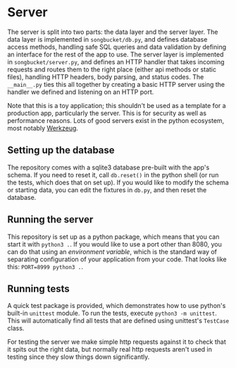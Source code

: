 # Server

The server is split into two parts: the data layer and the server layer. The data layer is implemented in `songbucket/db.py`, and defines database access methods, handling safe SQL queries and data validation by defining an interface for the rest of the app to use. The server layer is implemented in `songbucket/server.py`, and defines an HTTP handler that takes incoming requests and routes them to the right place (either api methods or static files), handling HTTP headers, body parsing, and status codes. The `__main__.py` ties this all together by creating a basic HTTP server using the handler we defined and listening on an HTTP port.

Note that this is a toy application; this shouldn't be used as a template for a production app, particularly the server. This is for security as well as performance reasons. Lots of good servers exist in the python ecosystem, most notably [Werkzeug](https://palletsprojects.com/p/werkzeug/).

## Setting up the database

The repository comes with a sqlite3 database pre-built with the app's schema. If you need to reset it, call `db.reset()` in the python shell (or run the tests, which does that on set up). If you would like to modify the schema or starting data, you can edit the fixtures in `db.py`, and then reset the database.

## Running the server

This repository is set up as a python package, which means that you can start it with `python3 .`. If you would like to use a port other than 8080, you can do that using an _environment variable_, which is the standard way of separating configuration of your application from your code. That looks like this: `PORT=8999 python3 .`.

## Running tests

A quick test package is provided, which demonstrates how to use python's built-in `unittest` module. To run the tests, execute `python3 -m unittest`. This will automatically find all tests that are defined using unittest's `TestCase` class.

For testing the server we make simple http requests against it to check that it spits out the right data, but normally real http requests aren't used in testing since they slow things down significantly.
